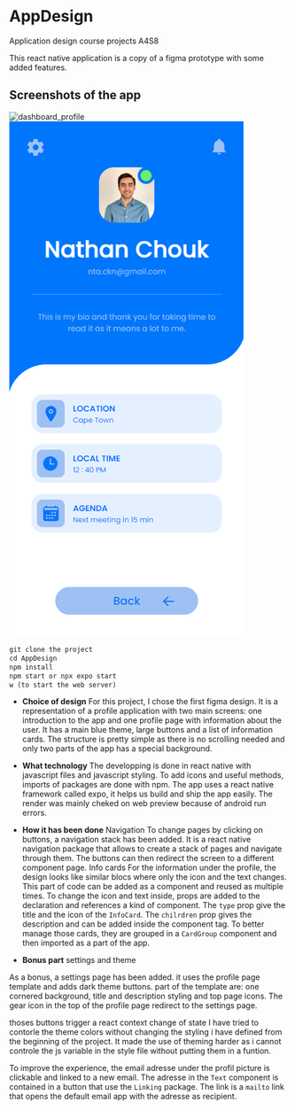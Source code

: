 # AppDesign
Application design course projects A4S8

This react native application is a copy of a figma prototype with some added features. 

## Screenshots of the app

![dashboard_profile](react/Dashboard/assets/images/dashbaord_profile.png)
![dashboard_profile](react/Dashboard/assets/images/dashboard_profile.png)

```
git clone the project 
cd AppDesign
npm install
npm start or npx expo start 
w (to start the web server)
```


- **Choice of design**
For this project, I chose the first figma design. It is a representation of a profile application with two main screens: one introduction to the app and one profile page with information about the user. 
It has a main blue theme, large buttons and a list of information cards. The structure is pretty simple as there is no scrolling needed and only two parts of the app has a special background. 

- **What technology**
The developping is done in react native with javascript files and javascript styling. To add icons and useful methods, imports of packages are done with npm. The app uses a react native framework called expo, it helps us build and ship the app easily. 
The render was mainly cheked on web preview because of android run errors. 

- **How it has been done**
Navigation
To change pages by clicking on buttons, a navigation stack has been added. It is a react native navigation package that allows to create a stack of pages and navigate through them. The buttons can then redirect the screen to a different component page. 
Info cards 
For the information under the profile, the design looks like similar blocs where only the icon and the text changes. This part of code can be added as a component and reused as multiple times. To change the icon and text inside, props are added to the declaration and references a kind of component. The ```type``` prop give the title and the icon of the ```InfoCard```. The ```chilrdren``` prop gives the description and can be added inside the component tag. 
To better manage those cards, they are grouped in a ```CardGroup``` component and then imported as a part of the app. 

- **Bonus part**
settings and theme

As a bonus, a settings page has been added. it uses the profile page template and adds dark theme buttons. 
part of the template are: one cornered background, title and description styling and top page icons. 
The gear icon in the top of the profile page redirect to the settings page. 

thoses buttons trigger a react context change of state 
I have tried to contorle the theme colors without changing the styling i have defined from the beginning of the project. 
It made the use of theming harder as i cannot controle the js variable in the style file without putting them in a funtion. 

To improve the experience, the email adresse under the profil picture is clickable and linked to a new email. The adresse in the ```Text``` component is contained in a button that use the ```Linking``` package. The link is a ```mailto``` link that opens the default email app with the adresse as recipient.  
